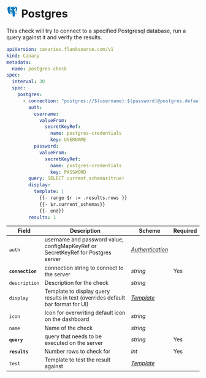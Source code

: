 # <img src='https://raw.githubusercontent.com/flanksource/flanksource-ui/main/src/icons/postgres.svg' style='height: 32px'/> Postgres

This check will try to connect to a specified Postgresql database, run a query against it and verify the results.

```yaml
apiVersion: canaries.flanksource.com/v1
kind: Canary
metadata:
  name: postgres-check
spec:
  interval: 30
  spec:
    postgres:
      - connection: "postgres://$(username):$(password)@postgres.default.svc:5432/postgres?sslmode=disable"
        auth:
          username:
            valueFrom:
              secretKeyRef:
                name: postgres-credentials
                key: USERNAME
          password:
            valueFrom:
              secretKeyRef:
                name: postgres-credentials
                key: PASSWORD
        query: SELECT current_schemas(true)
        display:
          template: |
            {{- range $r := .results.rows }}
            {{- $r.current_schemas}}
            {{- end}}
        results: 1
```

| Field | Description | Scheme | Required |
| ----- | ----------- | ------ | -------- |
| `auth` | username and password value, configMapKeyRef or SecretKeyRef for Postgres server | [*Authentication*](../concepts/authentication.md) |  |
| **`connection`** | connection string to connect to the server | *string* | Yes |
| `description` | Description for the check | *string* |  |
| `display` | Template to display query results in text (overrides default bar format for UI) | [*Template*](../concepts/templating.md) |  |
| `icon` | Icon for overwriting default icon on the dashboard | *string* |  |
| `name` | Name of the check | *string* |  |
| **`query`** | query that needs to be executed on the server | *string* | Yes |
| **`results`** | Number rows to check for | *int* | Yes |
| `test` | Template to test the result against | [*Template*](../concepts/templating.md) |  |
